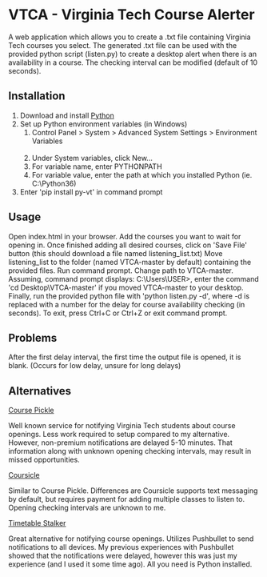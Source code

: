 <h1>VTCA - Virginia Tech Course Alerter</h1>
<p>
A web application which allows you to create a .txt file containing Virginia Tech courses you select. The generated .txt file can be used with the provided python script (listen.py) to create a desktop alert when there is an availability in a course. The checking interval can be modified (default of 10 seconds).
</p>

<h2>Installation</h2>
<ol>
  <li>Download and install <a href="https://www.python.org/downloads/">Python</a></li>
  <li>
    Set up Python environment variables (in Windows)
    <ol>
      <li>Control Panel > System > Advanced System Settings > Environment Variables</li>
      <li>Under System variables, click New...</li>
      <li>For variable name, enter PYTHONPATH</li>
      <li>For variable value, enter the path at which you installed Python (ie. C:\Python36)</li>
    </ol>
  </li>
  <li>Enter 'pip install py-vt' in command prompt</li>
</ol>
 
<h2>Usage</h2>
<p>
  Open index.html in your browser. Add the courses you want to wait for opening in. Once finished adding all desired courses, click on 'Save File' button (this should download a file named listening_list.txt) Move listening_list to the folder (named VTCA-master by default) containing the provided files. Run command prompt. Change path to VTCA-master. Assuming, command prompt displays: C:\Users\USER>, enter the command 'cd Desktop\VTCA-master' if you moved VTCA-master to your desktop. Finally, run the provided python file with 'python listen.py -d', where -d is replaced with a number for the delay for course availability checking (in seconds). To exit, press Ctrl+C or Ctrl+Z or exit command prompt.
</p>

<h2>Problems</h2>
<p>
  After the first delay interval, the first time the output file is opened, it is blank. (Occurs for low delay, unsure for long delays)
</p>

<h2>Alternatives</h2>
<a href="https://coursepickle.com/">Course Pickle</a>
<p>
  Well known service for notifying Virginia Tech students about course openings. Less work required to setup compared to my alternative. However, non-premium notifications are delayed 5-10 minutes. That information along with unknown opening checking intervals, may result in missed opportunities.
</p>
<a href="https://www.coursicle.com/">Coursicle</a>
<p>
  Similar to Course Pickle. Differences are Coursicle supports text messaging by default, but requires payment for adding multiple classes to listen to. Opening checking intervals are unknown to me.
</p>
<a href="https://github.com/amhokies/Timetable-Stalker">Timetable Stalker</a>
<p>
  Great alternative for notifying course openings. Utilizes Pushbullet to send notifications to all devices. My previous experiences with Pushbullet showed that the notifications were delayed, however this was just my experience (and I used it some time ago). All you need is Python installed.
</p>
